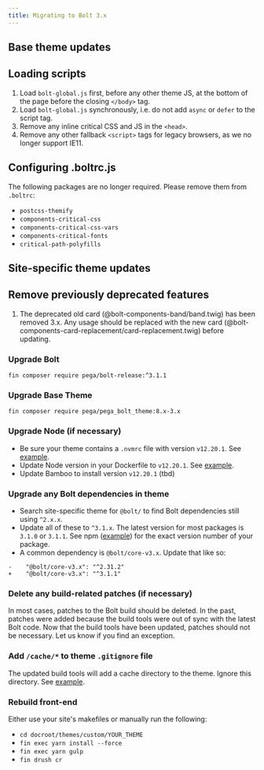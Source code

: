 ```yaml
---
title: Migrating to Bolt 3.x
---
```


## Base theme updates

## Loading scripts

1. Load `bolt-global.js` first, before any other theme JS, at the bottom of the page before the closing `</body>` tag.
2. Load `bolt-global.js` synchronously, i.e. do not add `async` or `defer` to the script tag.
3. Remove any inline critical CSS and JS in the `<head>`.
4. Remove any other fallback `<script>` tags for legacy browsers, as we no longer support IE11.

## Configuring .boltrc.js

The following packages are no longer required. Please remove them from `.boltrc`:

- `postcss-themify`
- `components-critical-css`
- `components-critical-css-vars`
- `components-critical-fonts`
- `critical-path-polyfills`

## Site-specific theme updates

## Remove previously deprecated features

1. The deprecated old card (@bolt-components-band/band.twig) has been removed 3.x. Any usage should be replaced with
   the new card (@bolt-components-card-replacement/card-replacement.twig) before updating.

### Upgrade Bolt

`fin composer require pega/bolt-release:^3.1.1`

### Upgrade Base Theme

`fin composer require pega/pega_bolt_theme:8.x-3.x`

### Upgrade Node (if necessary)

- Be sure your theme contains a `.nvmrc` file with version `v12.20.1`. See [example](https://gitlab.com/pegadigital/pegawww/pegawwwd8/-/blob/release/release-85/docroot/themes/custom/pegawww_theme/.nvmrc).
- Update Node version in your Dockerfile to `v12.20.1`. See [example](https://gitlab.com/pegadigital/pegawww/pegawwwd8/-/blob/release/release-85/.docksal/cli/Dockerfile#L17-18).
- Update Bamboo to install version `v12.20.1` (tbd)

### Upgrade any Bolt dependencies in theme

- Search site-specific theme for `@bolt/` to find Bolt dependencies still using `^2.x.x`.
- Update all of these to `^3.1.x`. The latest version for most packages is `3.1.0` or `3.1.1`. See npm ([example](https://www.npmjs.com/package/@bolt/core-v3.x)) for the exact version number of your package.
- A common dependency is `@bolt/core-v3.x`. Update that like so:

```
-    "@bolt/core-v3.x": "^2.31.2"
+    "@bolt/core-v3.x": "^3.1.1"
```

### Delete any build-related patches (if necessary)

In most cases, patches to the Bolt build should be deleted. In the past, patches were added because the build tools were out of sync with the latest Bolt code. Now that the build tools have been updated, patches should not be necessary. Let us know if you find an exception.

### Add `/cache/*` to theme `.gitignore` file

The updated build tools will add a cache directory to the theme. Ignore this directory. See [example](https://gitlab.com/pegadigital/pegawww/pegawwwd8/-/blob/release/release-85/docroot/themes/custom/pegawww_theme/.gitignore#L12).

### Rebuild front-end

Either use your site's makefiles or manually run the following:

- `cd docroot/themes/custom/YOUR_THEME`
- `fin exec yarn install --force`
- `fin exec yarn gulp`
- `fin drush cr`

